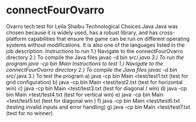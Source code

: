 # connectFourOvarro
Ovarro tech test for Leila Shaibu
Technological Choices
Java
Java was chosen because it is widely used, has a robust library, and has cross-platform capabilities that ensure the game can be run on different operating systems without modifications. It is also one of the languages listed in the job description.
Instructions to run
1.)	Navigate to the connectFourOvarro directory
2.)	To compile the Java files
javac -d bin src/*.java
3.)	To run the program
java -cp bin Main
Instructions to test
1.)	Navigate to the connectFourOvarro directory
2.)	To compile the Java files
javac -d bin src/*.java
3.)	To test the program
a) java -cp bin Main <test/test1.txt
(test for grid configuration)
b) java -cp bin Main <test/test2.txt
(test for horizontal win)
c) java -cp bin Main <test/test3.txt
(test for diagonal / win)
d) java -cp bin Main <test/test4.txt
(test for vertical win)
e) java -cp bin Main <test/test5.txt
(test for diagonal win \)
f) java -cp bin Main <test/test6.txt
(testing invalid inputs and error handling)
g) java -cp bin Main <test/test7.txt
(test for no winner)







